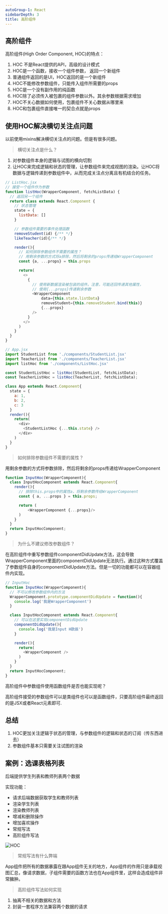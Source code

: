 ```yaml
---
autoGroup-1: React
sidebarDepth: 3
title: 高阶组件
---
```


## 高阶组件
高阶组件(High Order Component, HOC)的特点：
1. HOC 不是React提供的API，高级的设计模式
2. HOC是一个函数，接收一个组件参数， 返回一个新组件
3. 普通组件返回的是UI，HOC返回的是一个新组件
4. HOC不能修改参数组件，只能传入组件所需要的props
5. HOC是一个没有副作用的纯函数
6. HOC除了必须传入被包裹的组件参数以外。其余参数根据需求增加
7. HOC不关心数据如何使用，包裹组件不关心数据从哪里来
8. HOC和包裹组件直接唯一的契合点就是props

## 使用HOC解决横切关注点问题
以前使用mixins解决横切关注点的问题。但是有很多问题。

> 横切关注点是什么？

1. 对参数组件本身的逻辑与试图的横向切割
2. 让HOC来完成逻辑和状态的管理，让参数组件来完成视图的渲染。让HOC将数据与逻辑传递到参数组件中，从而完成关注点分离且有机结合的任务。

```javascript
// ListHoc.jsx
// 接受一个组件作为参数
function listHoc(WrapperComponent, fetchListData) {
  // 返回另一个组件
  return class extends React.Component {
    // 状态管理
    state = {
      listData: []
    }

    // 参数组件需要的事件处理函数
    removeStudent(id) {/** */}
    likeTeacher(id){/** */}

    render(){
      // 如何排除参数组件不需要的属性？
      // 用剩余参数的方式将a排除，然后将剩余的props传递给WrapperComponent
      const {a, ...props} = this.props

      return(
        <>
          {
            // 使用新数据渲染被包装的组件。注意，可能还回传递其他属性，
            // 使用{...props}传递剩余参数
            <WrapperComponent
                data={this.state.listData}
                removeStudent={this.removeStudent.bind(this)}
                {...props}
            />
          }
        </>
      )
    }
  }
}
```
```javascript
// App.jsx
import StudentList from './components/StudentList.jsx'
import TeacherList from './components/TeacherList.jsx'
import listHoc from './components/ListHoc.jsx'

const StudentListHoc = listHoc(StudentList, fetchListData);
const TeacherListHoc = listHoc(TeacherList, fetchListData);

class App extends React.Component{
  state = {
    a: 1,
    b: 2,
    c: 3
  }
  render(){
    return(
      <div>
        <StudentListHoc {...this.state} />
      </div>
    )
  }
}
```

> 如何排除参数组件不需要的属性？

用剩余参数的方式将参数排除，然后将剩余的props传递给WrapperComponent
```javascript
function InputHoc(WrapperComponent){
  class InputHocComponent extends React.Component{
    render(){
      // 排除this.props中的属性a，将剩余参数传给WrapperComponent
      const { a, ...props } = this.props;

      return (
          <WrapperComponent {...props}/>
      )
    }
  }
  return InputHocComponent;
}

```

> 为什么不建议修改参数组件？

在高阶组件中重写参数组件componentDidUpdate方法，这会导致WrapperComponent里面的componentDidUpdate无法执行。通过这种方式覆盖了参数组件自身的componentDidUpdate方法。但是一切的功能都可以在容器组件内实现。
```javascript
// InputHoc
function InputHoc(WrapperComponent){
  // 不可以修改参数组件内的方法
  WrapperComponent.prototype.componentDidUpdate = function(){
    console.log('我是WrapperComponent')
  }

  class InputHocComponent extends React.Component{
    // 可以在这里实现componentDidUpdate
    componentDidUpdate(){
      console.log('我是Input H欧辰')
    }

    render(){
      return(
        <WrapperComponent />
      )
    }
  }
  return InputHocComponent;
}
```

高阶组件中参数组件使用函数组件是否也能实现呢？

高阶组件接受的参数组件可以是类组件也可以是函数组件，只要高阶组件最终返回的是JSX或者React元素即可.

## 总结
1. HOC更加关注逻辑于状态的管理，与参数组件的逻辑和状态的订阅（传东西进去）
2. 参数组件基本只需要关注试图的渲染


## 案例：选课表格列表
后端提供学生列表和教师列表两个数据

实现功能：
- 请求后端数据获取学生和教师列表
- 渲染学生列表
- 渲染教师列表
- 增减和删除操作
- 增加喜欢操作
- 常规写法
- 高阶组件写法

<img :src="$withBase('/framework/React/HOC.jpg')" alt="HOC" />

> 常规写法有什么弊端

App组件把所有的数据暴露在跟App组件无关的地方，App组件的作用只是承载视图汇总，像请求数据，子组件需要的函数方法也在App组件里，这样会造成组件非常臃肿。

> 高阶组件写法如何实现

1. 抽离不相关的数据和方法
2. 封装一套程序方法兼容两个数据的请求

